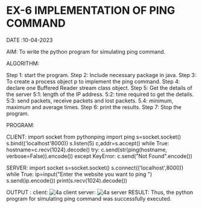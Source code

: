 # EX-6 IMPLEMENTATION OF PING COMMAND

DATE :10-04-2023

AIM:
To write the python program for simulating ping command.

ALGORITHM:

Step 1: start the program.
Step 2: Include necessary package in java.
Step 3: To create a process object p to implement the ping command.
Step 4: declare one Buffered Reader stream class object.
Step 5: Get the details of the server
5:1: length of the IP address.
 5:2: time required to get the details.
 5:3: send packets, receive packets and lost packets. 
 5.4: minimum, maximum and average times.
Step 6: print the results. 
Step 7: Stop the program.

PROGRAM:

CLIENT:
import socket
from pythonping import ping
s=socket.socket()
s.bind(('localhost'8000))
s.listen(5)
c,addr=s.accept()
while True:
 hostname=c.recv(1024).decode()
 try:
 c.send(str(ping(hostname, verbose=False)).encode())
 except KeyError:
 c.send("Not Found".encode())

SERVER:
import socket
s=socket.socket()
s.connect(('localhost',8000))
while True:
 ip=input("Enter the website you want to ping ")
 s.send(ip.encode())
 print(s.recv(1024).decode())

OUTPUT :
client:
![4a client](https://github.com/lokesh-khanna/EX-6/assets/119606216/670efa0b-a301-4e14-8380-7dce5b069911)
server:
![4a server](https://github.com/lokesh-khanna/EX-6/assets/119606216/15454888-5200-4baa-9b1b-e1ebb1336cd0)
RESULT:
Thus, the python program for simulating ping command was successfully executed.
